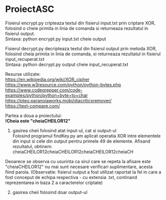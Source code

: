 # ProiectASC
Fisierul encrypt.py cripteaza textul din fisierul input.txt prin criptare XOR, folosind o cheie primita in linia de comanda si returneaza rezultatul in fisierul output.  
Sintaxa: python encrypt.py input.txt cheie output

Fisierul decrypt.py decripteaza textul din fisierul output prin metoda XOR, folosind cheia primita in linia de comanda, si returneaza rezultatul in fisierul input_recuperat.txt  
Sintaxa: python decrypt.py output cheie input_recuperat.txt

Resurse utilizate:  
https://en.wikipedia.org/wiki/XOR_cipher  
https://www.w3resource.com/python/python-bytes.php  
https://www.codegrepper.com/code-examples/python/python+byte+to+char  
https://pteo.paranoiaworks.mobi/diacriticsremover/  
https://text-compare.com/  


Partea a doua a proiectului:  
**!Cheia este "cheiaCHEILOR12"**  
1) gasirea cheii folosind atat input-ul, cat si output-ul  
Folosind programul findKey.py am aplicat operatia XOR intre elementele din input si cele din output pentru primele 49 de elemente. Afisand rezultatul, obtinem: cheiaCHEILOR12cheiaCHEILOR12cheiaCHEILOR12cheiaCH

Deoarece se observa cu usurinta ca sirul care se repeta la afisare este "cheiaCHEILOR12" nu mai sunt necesare verificari suplimentare, acesta fiind parola.
(Observatie: fisierul output a fost utilizat raportat la fel in care a fost conceput de echipa respectiva - cu extensia .txt, continand reprezentarea in baza 2 a caracterelor criptate)

2) gasirea cheii folosind doar output-ul
